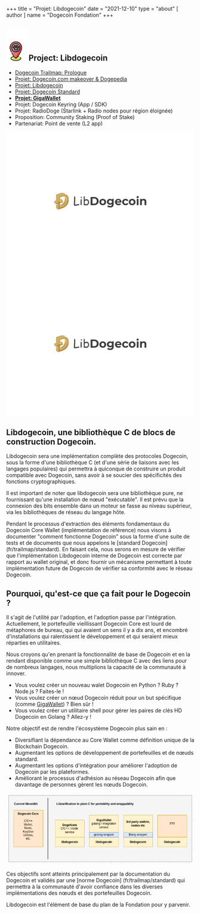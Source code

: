 +++
title = "Projet: Libdogecoin"
date = "2021-12-10"
type = "about"
[ author ]
name = "Dogecoin Fondation"
+++

<section class="presentation">
<div class="left">

<div class="title">


 ## <img width="60px" style='display: inline;' src="/marker.png"/>Project: Libdogecoin 

<div class="underline"></div>
</div>

<div class="description">
 
* [Dogecoin Trailmap: Prologue](fr/trailmap/prologue/) 
* [Projet: Dogecoin.com makeover & Dogepedia](fr/trailmap/website/)
* [Projet: Libdogecoin](fr/trailmap/libdogecoin/)
* [Projet: Dogecoin Standard](fr/trailmap/standard/)
* [**Projet: GigaWallet**](fr/trailmap/gigawallet/)
* Projet: Dogecoin Keyring (App / SDK)
* Projet: RadioDoge (Starlink + Radio nodes pour région éloignée)
* Proposition: Community Staking (Proof of Stake)
* Partenariat: Point de vente (L2 app) 
</div>

</div>

<div class="right">
<img class="dogegoin-light" src="/logo-libdogecoin.jpg" alt="Dogecoin logo">
<img class="dogegoin-dark" src="/logo-libdogecoin.jpg" alt="Dogecoin logo">
</div>


</section>

<section class='board'>

## Libdogecoin, une bibliothèque C de blocs de construction Dogecoin.

Libdogecoin sera une implémentation complète des protocoles Dogecoin, 
sous la forme d'une bibliothèque C (et d'une série de liaisons avec les langages populaires) qui 
permettra à quiconque de construire un produit compatible avec Dogecoin, sans avoir à se 
soucier des spécificités des fonctions cryptographiques.  

Il est important de noter que libdogecoin sera une bibliothèque pure, ne 
fournissant qu'une installation de nœud "exécutable". Il est prévu que la connexion 
des bits ensemble dans un moteur se fasse au niveau supérieur, via les bibliothèques 
de réseau du langage hôte.  

Pendant le processus d'extraction des éléments fondamentaux du Dogecoin Core
Wallet (implémentation de référence) nous visons à documenter "comment fonctionne Dogecoin" sous la forme d'une suite de tests et de documents que nous appelons le [standard Dogecoin] (fr/trailmap/standard).
En faisant cela, nous serons en mesure de vérifier que l'implémentation Libdogecoin
interne de Dogecoin est correcte par rapport au wallet original, et donc fournir 
un mécanisme permettant à toute implémentation future de Dogecoin de vérifier sa conformité
avec le réseau Dogecoin.

## Pourquoi, qu'est-ce que ça fait pour le Dogecoin ?

Il s'agit de l'utilité par l'adoption, et l'adoption passe par l'intégration. 
Actuellement, le portefeuille vieillissant Dogecoin Core est lourd de métaphores de bureau, qui
qui avaient un sens il y a dix ans, et encombré d'installations qui ralentissent le développement
et qui seraient mieux réparties en utilitaires. 

Nous croyons qu'en prenant la fonctionnalité de base de Dogecoin et en la rendant
disponible comme une simple bibliothèque C avec des liens pour de nombreux langages, nous multiplions
la capacité de la communauté à innover. 

* Vous voulez créer un nouveau walet Dogecoin en Python ? Ruby ? Node.js ? Faites-le !
* Vous voulez créer un nœud Dogecoin réduit pour un but spécifique (comme [GigaWallet](fr/trailmap/gigawallet)) ? Bien sûr !
* Vous voulez créer un utilitaire shell pour gérer les paires de clés HD Dogecoin en Golang ? Allez-y ! 

Notre objectif est de rendre l'écosystème Dogecoin plus sain en :

* Diversifiant la dépendance au Core Wallet comme définition unique de la Blockchain Dogecoin. 
* Augmentant les options de développement de portefeuilles et de nœuds standard. 
* Augmentant les options d'intégration pour améliorer l'adoption de Dogecoin par les plateformes. 
* Améliorant le processus d'adhésion au réseau Dogecoin afin que davantage de personnes gèrent les nœuds Dogecoin. 

<img class='center' src="/libdogecoin-purpose.png">

Ces objectifs sont atteints principalement par la documentation du Dogecoin et validés par une 
[norme Dogecoin] (fr/trailmap/standard) qui permettra à la communauté d'avoir confiance dans les diverses implémentations des nœuds et des portefeuilles Dogecoin. 

Libdogecoin est l'élément de base du plan de la Fondation pour y parvenir.

</section>
